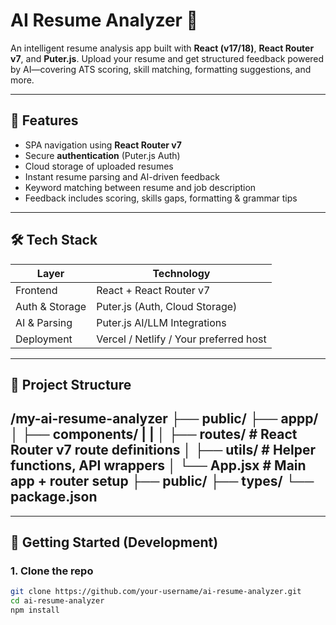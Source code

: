 # AI Resume Analyzer 🚀

An intelligent resume analysis app built with **React (v17/18)**, **React Router v7**, and **Puter.js**. Upload your resume and get structured feedback powered by AI—covering ATS scoring, skill matching, formatting suggestions, and more.

---

## 🧩 Features

- SPA navigation using **React Router v7**
- Secure **authentication** (Puter.js Auth)
- Cloud storage of uploaded resumes
- Instant resume parsing and AI-driven feedback
- Keyword matching between resume and job description
- Feedback includes scoring, skills gaps, formatting & grammar tips

---

## 🛠️ Tech Stack

| Layer             | Technology           |
|------------------|----------------------|
| Frontend         | React + React Router v7 |
| Auth & Storage   | Puter.js (Auth, Cloud Storage) |
| AI & Parsing     | Puter.js AI/LLM Integrations |
| Deployment       | Vercel / Netlify / Your preferred host |

---

## 🎯 Project Structure
/my-ai-resume-analyzer
├── public/
├── appp/
│ ├── components/
| |
│ ├── routes/ # React Router v7 route definitions
│ ├── utils/ # Helper functions, API wrappers
│ └── App.jsx # Main app + router setup
├── public/
├── types/
└── package.json
---


---

## 🚀 Getting Started (Development)

### 1. Clone the repo

```bash
git clone https://github.com/your-username/ai-resume-analyzer.git
cd ai-resume-analyzer
npm install
```
